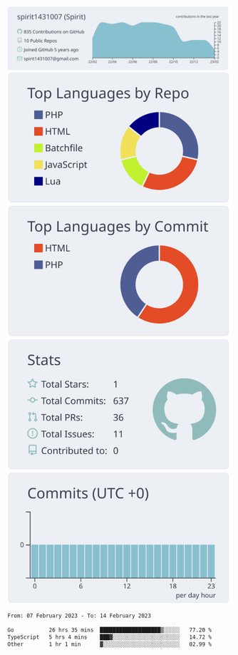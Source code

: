 [![](https://raw.githubusercontent.com/spirit1431007/spirit1431007/master/profile-summary-card-output/nord_bright/0-profile-details.svg)](https://git.io/spiritx)
[![](https://raw.githubusercontent.com/spirit1431007/spirit1431007/master/profile-summary-card-output/nord_bright/1-repos-per-language.svg)](https://git.io/spiritx) [![](https://raw.githubusercontent.com/spirit1431007/spirit1431007/master/profile-summary-card-output/nord_bright/2-most-commit-language.svg)](https://git.io/spiritx)
[![](https://raw.githubusercontent.com/spirit1431007/spirit1431007/master/profile-summary-card-output/nord_bright/3-stats.svg)](https://git.io/spiritx) [![](https://raw.githubusercontent.com/spirit1431007/spirit1431007/master/profile-summary-card-output/nord_bright/4-productive-time.svg)](https://git.io/spiritx)

<!--START_SECTION:waka-->

```text
From: 07 February 2023 - To: 14 February 2023

Go           26 hrs 35 mins  ███████████████████▒░░░░░   77.20 %
TypeScript   5 hrs 4 mins    ███▓░░░░░░░░░░░░░░░░░░░░░   14.72 %
Other        1 hr 1 min      ▓░░░░░░░░░░░░░░░░░░░░░░░░   02.99 %
```

<!--END_SECTION:waka-->
